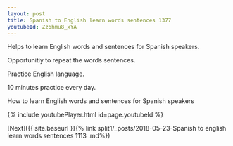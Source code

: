 ```yaml
---
layout: post
title: Spanish to English learn words sentences 1377 
youtubeId: Zz6hmu8_xYA
---
```

 
 
Helps to learn English words and sentences for Spanish speakers.

Opportunitiy to repeat the words sentences. 

Practice English language. 
 
10 minutes practice every day. 
 
How to learn English words and sentences for Spanish speakers 
 
{% include youtubePlayer.html id=page.youtubeId %}
 
 
[Next]({{ site.baseurl }}{% link  split1/_posts/2018-05-23-Spanish to english learn words sentences 1113 .md%})
 
